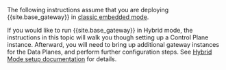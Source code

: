 <!-- Deployment Options section; used in all Enterprise k8s installation topics-->
The following instructions assume that you are deploying {{site.base_gateway}} in [classic embedded mode](/enterprise/{{page.kong_version}}/deployment/deployment-options).

If you would like to run {{site.base_gateway}} in Hybrid mode, the instructions in this topic will walk you though setting up a Control Plane instance. Afterward, you will need to bring up additional gateway instances for the Data Planes, and perform further configuration steps. See [Hybrid Mode setup documentation](https://github.com/Kong/charts/blob/main/charts/kong#hybrid-mode) for details.
